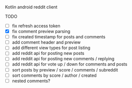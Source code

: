 Kotlin android reddit client

TODO
- [ ] fix refresh access token
- [X] fix comment preview parsing 
- [ ] fix created timestamp for posts and comments
- [ ] add comment header and preview
- [ ] add different view types for post listing
- [ ] add reddit api for posting new posts
- [ ] add reddit api for posting new comments / replying
- [ ] add reddit api for vote up / down for comments and posts
- [ ] sort posts by preview / score / comments / subreddit
- [ ] sort comments by score / author / created
- [ ] nested comments?
